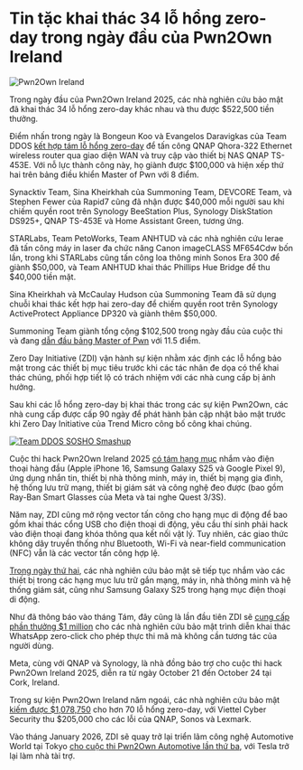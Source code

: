 # Tin tặc khai thác 34 lỗ hổng zero-day trong ngày đầu của Pwn2Own Ireland

![Pwn2Own Ireland](https://www.bleepstatic.com/content/hl-images/2025/08/01/Pwn2Own-Ireland.jpg)

Trong ngày đầu của Pwn2Own Ireland 2025, các nhà nghiên cứu bảo mật đã khai thác 34 lỗ hổng zero-day khác nhau và thu được $522,500 tiền thưởng.

Điểm nhấn trong ngày là Bongeun Koo và Evangelos Daravigkas của Team DDOS [kết hợp tám lỗ hổng zero-day](https://x.com/thezdi/status/1980577113330839941) để tấn công QNAP Qhora-322 Ethernet wireless router qua giao diện WAN và truy cập vào thiết bị NAS QNAP TS-453E. Với nỗ lực thành công này, họ giành được $100,000 và hiện xếp thứ hai trên bảng điều khiển Master of Pwn với 8 điểm.

Synacktiv Team, Sina Kheirkhah của Summoning Team, DEVCORE Team, và Stephen Fewer của Rapid7 cũng đã nhận được $40,000 mỗi người sau khi chiếm quyền root trên Synology BeeStation Plus, Synology DiskStation DS925+, QNAP TS-453E và Home Assistant Green, tương ứng.

STARLabs, Team PetoWorks, Team ANHTUD và các nhà nghiên cứu Ierae đã tấn công máy in laser đa chức năng Canon imageCLASS MF654Cdw bốn lần, trong khi STARLabs cũng tấn công loa thông minh Sonos Era 300 để giành $50,000, và Team ANHTUD khai thác Phillips Hue Bridge để thu $40,000 tiền mặt.

Sina Kheirkhah và McCaulay Hudson của Summoning Team đã sử dụng chuỗi khai thác kết hợp hai zero-day để chiếm quyền root trên Synology ActiveProtect Appliance DP320 và giành thêm $50,000.

Summoning Team giành tổng cộng $102,500 trong ngày đầu của cuộc thi và đang [dẫn đầu bảng Master of Pwn](https://x.com/thezdi/status/1980679327768256540) với 11.5 điểm.

Zero Day Initiative (ZDI) vận hành sự kiện nhằm xác định các lỗ hổng bảo mật trong các thiết bị mục tiêu trước khi các tác nhân đe dọa có thể khai thác chúng, phối hợp tiết lộ có trách nhiệm với các nhà cung cấp bị ảnh hưởng.

Sau khi các lỗ hổng zero-day bị khai thác trong các sự kiện Pwn2Own, các nhà cung cấp được cấp 90 ngày để phát hành bản cập nhật bảo mật trước khi Zero Day Initiative của Trend Micro công bố công khai chúng.

[![Team DDOS SOSHO Smashup](https://www.bleepstatic.com/images/news/u/1109292/2025/Team%20DDOS%20SOSHO%20Smashup.jpg)](https://bsky.app/profile/thezdi.bsky.social/post/3m3p3mlzmcc27)

Cuộc thi hack Pwn2Own Ireland 2025 [có tám hạng mục](https://www.zerodayinitiative.com/blog/2025/7/30/pwn2own-returns-to-ireland-with-a-one-million-dollar-whatsapp-target) nhắm vào điện thoại hàng đầu (Apple iPhone 16, Samsung Galaxy S25 và Google Pixel 9), ứng dụng nhắn tin, thiết bị nhà thông minh, máy in, thiết bị mạng gia đình, hệ thống lưu trữ mạng, thiết bị giám sát và công nghệ đeo được (bao gồm Ray-Ban Smart Glasses của Meta và tai nghe Quest 3/3S).

Năm nay, ZDI cũng mở rộng vector tấn công cho hạng mục di động để bao gồm khai thác cổng USB cho điện thoại di động, yêu cầu thí sinh phải hack vào điện thoại đang khóa thông qua kết nối vật lý. Tuy nhiên, các giao thức không dây truyền thống như Bluetooth, Wi-Fi và near-field communication (NFC) vẫn là các vector tấn công hợp lệ.

[Trong ngày thứ hai](https://www.zerodayinitiative.com/blog/2025/20/pwn2own-ireland-2025-the-full-schedule#:~:text=Wednesday%2C%20October%2022%20%E2%80%93%200930), các nhà nghiên cứu bảo mật sẽ tiếp tục nhắm vào các thiết bị trong các hạng mục lưu trữ gắn mạng, máy in, nhà thông minh và hệ thống giám sát, cũng như Samsung Galaxy S25 trong hạng mục điện thoại di động.

Như đã thông báo vào tháng Tám, đây cũng là lần đầu tiên ZDI sẽ [cung cấp phần thưởng $1 million](https://www.bleepingcomputer.com/news/security/pwn2own-hacking-contest-pays-1-million-for-whatsapp-exploit/) cho các nhà nghiên cứu bảo mật trình diễn khai thác WhatsApp zero-click cho phép thực thi mã mà không cần tương tác của người dùng.

Meta, cùng với QNAP và Synology, là nhà đồng bảo trợ cho cuộc thi hack Pwn2Own Ireland 2025, diễn ra từ ngày October 21 đến October 24 tại Cork, Ireland.

Trong sự kiện Pwn2Own Ireland năm ngoái, các nhà nghiên cứu bảo mật [kiếm được $1,078,750](https://www.bleepingcomputer.com/news/security/over-70-zero-day-flaws-get-hackers-1-million-at-pwn2own-ireland/) cho hơn 70 lỗ hổng zero-day, với Viettel Cyber Security thu $205,000 cho các lỗi của QNAP, Sonos và Lexmark.

Vào tháng January 2026, ZDI sẽ quay trở lại triển lãm công nghệ Automotive World tại Tokyo [cho cuộc thi Pwn2Own Automotive lần thứ ba](https://www.zerodayinitiative.com/blog/2025/10/16/pwnown-automotive-returns-to-tokyo-with-expanded-chargers-and-more), với Tesla trở lại làm nhà tài trợ.